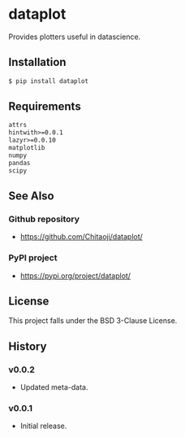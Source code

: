 # dataplot
Provides plotters useful in datascience.

## Installation
```sh
$ pip install dataplot
```

## Requirements
```txt
attrs
hintwith>=0.0.1
lazyr>=0.0.10
matplotlib
numpy
pandas
scipy
```

## See Also
### Github repository
* https://github.com/Chitaoji/dataplot/

### PyPI project
* https://pypi.org/project/dataplot/

## License
This project falls under the BSD 3-Clause License.

## History

### v0.0.2
* Updated meta-data.

### v0.0.1
* Initial release.